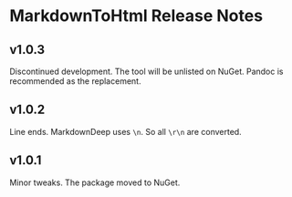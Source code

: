 # MarkdownToHtml Release Notes

## v1.0.3

Discontinued development.
The tool will be unlisted on NuGet.
Pandoc is recommended as the replacement.

## v1.0.2

Line ends. MarkdownDeep uses `\n`. So all `\r\n` are converted.

## v1.0.1

Minor tweaks. The package moved to NuGet.
